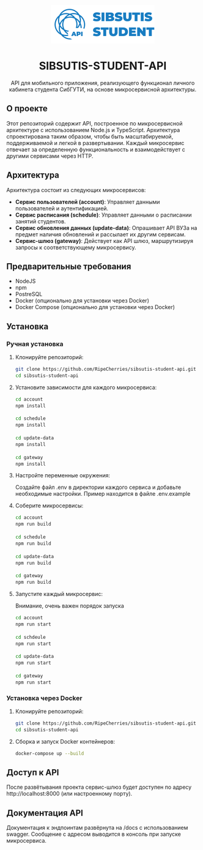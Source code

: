 <div align='center'>
  <img src='./assets/main_logo.png' />
</div>

<div align='center'>
  <h1>SIBSUTIS-STUDENT-API</h1>
  <p>API для мобильного приложения, реализующего функционал личного кабинета студента СибГУТИ, на основе микросервисной архитектуры.</p>
</div>

## О проекте

Этот репозиторий содержит API, построенное по микросервисной архитектуре с использованием Node.js и TypeScript. Архитектура спроектирована таким образом, чтобы быть масштабируемой, поддерживаемой и легкой в развертывании. Каждый микросервис отвечает за определенную функциональность и взаимодействует с другими сервисами через HTTP.

## Архитектура

Архитектура состоит из следующих микросервисов:

* **Сервис пользователей (account)**: Управляет данными пользователей и аутентификацией.
* **Сервис расписания (schedule)**: Управляет данными о расписании занятий студентов.
* **Сервис обновления данных (update-data)**: Опрашивает API ВУЗа на предмет наличия обновлений и рассылает их другим сервисам.
* **Сервис-шлюз (gateway)**: Действует как API шлюз, маршрутизируя запросы к соответствующему микросервису.

## Предварительные требования

* NodeJS
* npm
* PostreSQL
* Docker (опционально для установки через Docker)
* Docker Compose (опционально для установки через Docker)

## Установка

### Ручная установка
1. Клонируйте репозиторий:
   ```sh
   git clone https://github.com/RipeCherries/sibsutis-student-api.git
   cd sibsutis-student-api
   ```
2. Установите зависимости для каждого микросервиса:
   ```sh
   cd account
   npm install

   cd schedule
   npm install

   cd update-data
   npm install

   cd gateway
   npm install
   ```
3. Настройте переменные окружения:
   
   Создайте файл .env в директории каждого сервиса и добавьте необходимые настройки. Пример находится в файле .env.example
5. Соберите микросервисы:
   ```sh
   cd account
   npm run build

   cd schedule
   npm run build

   cd update-data
   npm run build

   cd gateway
   npm run build
   ```
6. Запустите каждый микросервис:
   
   Внимание, очень важен порядок запуска
   ```sh
   cd account
   npm run start

   cd schdeule
   npm run start

   cd update-data
   npm run start

   cd gateway
   npm run start
   ```

### Установка через Docker
1. Клонируйте репозиторий:
   ```sh
   git clone https://github.com/RipeCherries/sibsutis-student-api.git
   cd sibsutis-student-api
   ```
2. Сборка и запуск Docker контейнеров:
   ```sh
   docker-compose up --build
   ```

## Доступ к API
После развётывания проекта сервис-шлюз будет доступен по адресу http://localhost:8000 (или настроенному порту).

## Документация API
Документация к эндпоинтам развёрнута на /docs с использованием swagger. Сообщение с адресом выводится в консоль при запуске микросервиса.
